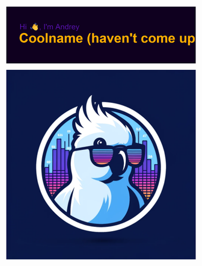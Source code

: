![](https://github.com/Agrohrushka/Agrohrushka/blob/main/header.png?raw=true)


![Логотип проекта](gitlogo.webp)



